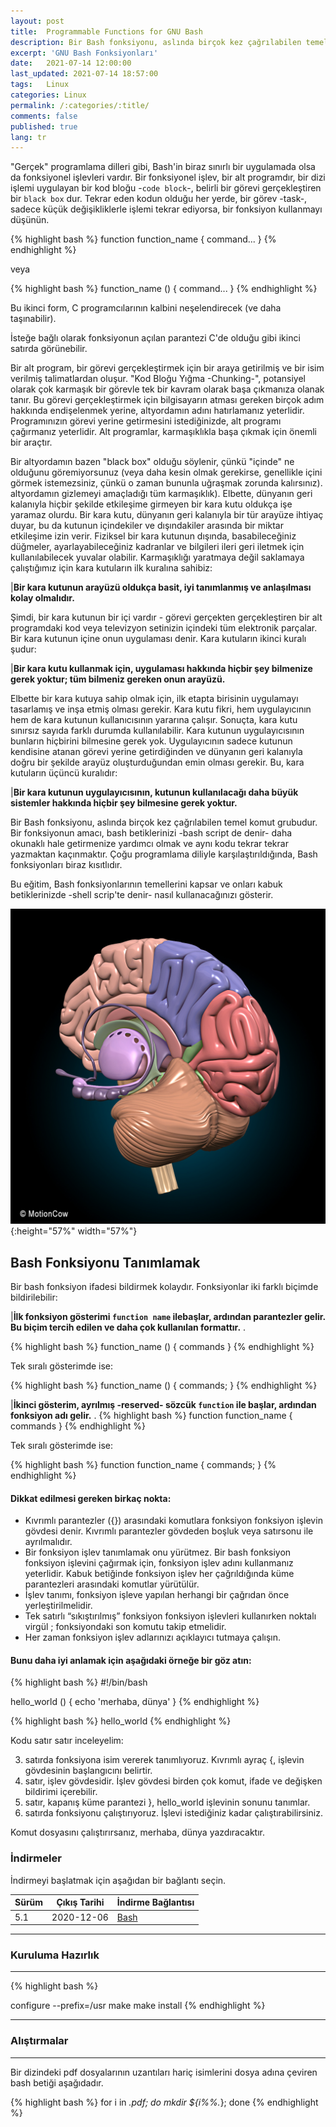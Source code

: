 ```yaml
---
layout: post
title:  Programmable Functions for GNU Bash
description: Bir Bash fonksiyonu, aslında birçok kez çağrılabilen temel komut grubudur.
excerpt: 'GNU Bash Fonksiyonları'
date:   2021-07-14 12:00:00
last_updated: 2021-07-14 18:57:00
tags:   Linux
categories: Linux
permalink: /:categories/:title/
comments: false
published: true
lang: tr
---
```


"Gerçek" programlama dilleri gibi, Bash'in biraz sınırlı bir uygulamada olsa da fonksiyonel işlevleri vardır. Bir fonksiyonel işlev, bir alt programdır, bir dizi işlemi uygulayan bir kod bloğu -``code block``-, belirli bir görevi gerçekleştiren bir ``black box`` dur. Tekrar eden kodun olduğu her yerde, bir görev -task-, sadece küçük değişikliklerle işlemi tekrar ediyorsa, bir fonksiyon kullanmayı düşünün. 

{% highlight bash %}
function function_name {
command...
}
{% endhighlight %}

veya

{% highlight bash %}
function_name () {
command...
} 
{% endhighlight %}

Bu ikinci form, C programcılarının kalbini neşelendirecek (ve daha taşınabilir).

İsteğe bağlı olarak fonksiyonun açılan parantezi C'de olduğu gibi ikinci satırda görünebilir. 

Bir alt program, bir görevi gerçekleştirmek için bir araya getirilmiş ve bir isim verilmiş talimatlardan oluşur. "Kod Bloğu Yığma -Chunking-", potansiyel olarak çok karmaşık bir görevle tek bir kavram olarak başa çıkmanıza olanak tanır. Bu görevi gerçekleştirmek için bilgisayarın atması gereken birçok adım hakkında endişelenmek yerine, altyordamın adını hatırlamanız yeterlidir. Programınızın görevi yerine getirmesini istediğinizde, alt programı çağırmanız yeterlidir. Alt programlar, karmaşıklıkla başa çıkmak için önemli bir araçtır.

Bir altyordamın bazen "black box" olduğu söylenir, çünkü "içinde" ne olduğunu göremiyorsunuz (veya daha kesin olmak gerekirse, genellikle içini görmek istemezsiniz, çünkü o zaman bununla uğraşmak zorunda kalırsınız). altyordamın gizlemeyi amaçladığı tüm karmaşıklık). Elbette, dünyanın geri kalanıyla hiçbir şekilde etkileşime girmeyen bir kara kutu oldukça işe yaramaz olurdu. Bir kara kutu, dünyanın geri kalanıyla bir tür arayüze ihtiyaç duyar, bu da kutunun içindekiler ve dışındakiler arasında bir miktar etkileşime izin verir. Fiziksel bir kara kutunun dışında, basabileceğiniz düğmeler, ayarlayabileceğiniz kadranlar ve bilgileri ileri geri iletmek için kullanılabilecek yuvalar olabilir. Karmaşıklığı yaratmaya değil saklamaya çalıştığımız için kara kutuların ilk kuralına sahibiz:

|**Bir kara kutunun arayüzü oldukça basit, iyi tanımlanmış ve anlaşılması kolay olmalıdır.** 

Şimdi, bir kara kutunun bir içi vardır - görevi gerçekten gerçekleştiren bir alt programdaki kod veya televizyon setinizin içindeki tüm elektronik parçalar. Bir kara kutunun içine onun uygulaması denir. Kara kutuların ikinci kuralı şudur: 

|**Bir kara kutu kullanmak için, uygulaması hakkında hiçbir şey bilmenize gerek yoktur; tüm bilmeniz gereken onun arayüzü.**

Elbette bir kara kutuya sahip olmak için, ilk etapta birisinin uygulamayı tasarlamış ve inşa etmiş olması gerekir. Kara kutu fikri, hem uygulayıcının hem de kara kutunun kullanıcısının yararına çalışır. Sonuçta, kara kutu sınırsız sayıda farklı durumda kullanılabilir. Kara kutunun uygulayıcısının bunların hiçbirini bilmesine gerek yok. Uygulayıcının sadece kutunun kendisine atanan görevi yerine getirdiğinden ve dünyanın geri kalanıyla doğru bir şekilde arayüz oluşturduğundan emin olması gerekir. Bu, kara kutuların üçüncü kuralıdır: 

|**Bir kara kutunun uygulayıcısının, kutunun kullanılacağı daha büyük sistemler hakkında hiçbir şey bilmesine gerek yoktur.** 

Bir Bash fonksiyonu, aslında birçok kez çağrılabilen temel komut grubudur. Bir fonksiyonun amacı, bash betiklerinizi -bash script de denir- daha okunaklı hale getirmenize yardımcı olmak ve aynı kodu tekrar tekrar yazmaktan kaçınmaktır. Çoğu programlama diliyle karşılaştırıldığında, Bash fonksiyonları biraz kısıtlıdır.

Bu eğitim, Bash fonksiyonlarının temellerini kapsar ve onları kabuk betiklerinizde -shell scrip'te denir- nasıl kullanacağınızı gösterir.

![Bash Functions](/images/bash/Brain.jpg "Brain"){:height="57%" width="57%"}

## Bash Fonksiyonu Tanımlamak 

Bir bash fonksiyon ifadesi bildirmek kolaydır. Fonksiyonlar iki farklı biçimde bildirilebilir:

|**İlk fonksiyon gösterimi ``function name``  ilebaşlar, ardından parantezler gelir. Bu biçim tercih edilen ve daha çok kullanılan formattır.** 
.

{% highlight bash %}
function_name () {
  commands
}
{% endhighlight %}

Tek sıralı gösterimde ise:

{% highlight bash %}
function_name () { commands; }
{% endhighlight %}

|**İkinci gösterim, ayrılmış -reserved- sözcük ``function`` ile başlar, ardından fonksiyon adı gelir.** 
.
{% highlight bash %}
function function_name {
  commands
}
{% endhighlight %}

Tek sıralı gösterimde ise:

{% highlight bash %}
function function_name { commands; }
{% endhighlight %}

#### Dikkat edilmesi gereken birkaç nokta:

- Kıvrımlı parantezler ({}) arasındaki komutlara fonksiyon fonksiyon işlevin gövdesi denir. Kıvrımlı parantezler gövdeden boşluk veya satırsonu ile ayrılmalıdır.
- Bir fonksiyon işlev tanımlamak onu yürütmez. Bir bash fonksiyon fonksiyon işlevini çağırmak için, fonksiyon işlev adını kullanmanız yeterlidir. Kabuk betiğinde fonksiyon işlev her çağrıldığında küme parantezleri arasındaki komutlar yürütülür.
- İşlev tanımı, fonksiyon işleve yapılan herhangi bir çağrıdan önce yerleştirilmelidir.
- Tek satırlı “sıkıştırılmış” fonksiyon fonksiyon işlevleri kullanırken noktalı virgül ; fonksiyondaki son komutu takip etmelidir.
- Her zaman fonksiyon işlev adlarınızı açıklayıcı tutmaya çalışın.

#### Bunu daha iyi anlamak için aşağıdaki örneğe bir göz atın: 

{% highlight bash %}
#!/bin/bash

hello_world () {
   echo 'merhaba, dünya'
}
{% endhighlight %}

{% highlight bash %}
hello_world
{% endhighlight %}

Kodu satır satır inceleyelim:

3. satırda fonksiyona isim vererek tanımlıyoruz. Kıvrımlı ayraç {, işlevin gövdesinin başlangıcını belirtir.
4. satır, işlev gövdesidir. İşlev gövdesi birden çok komut, ifade ve değişken bildirimi içerebilir.
5. satır, kapanış küme parantezi }, hello_world işlevinin sonunu tanımlar.
7. satırda fonksiyonu çalıştırıyoruz. İşlevi istediğiniz kadar çalıştırabilirsiniz.

Komut dosyasını çalıştırırsanız, merhaba, dünya yazdıracaktır. 

### **İndirmeler**


İndirmeyi başlatmak için aşağıdan bir bağlantı seçin. 

| Sürüm        | Çıkış Tarihi | İndirme Bağlantısı                                                               |
|--------------|--------------|----------------------------------------------------------------------------------|
| 5.1 | 2020-12-06   | [Bash](http://git.savannah.gnu.org/cgit/bash.git/snapshot/bash-5.1.tar.gz)   |

***

### **Kuruluma Hazırlık**

***

{% highlight bash %}

configure --prefix=/usr
make
make install
{% endhighlight %}

 
***

### **Alıştırmalar**

***
Bir dizindeki pdf dosyalarının uzantıları hariç isimlerini dosya adına çeviren bash betiği aşağıdadır.

{% highlight bash %}
for i in *.pdf; do
mkdir ${i%%.*}; done
{% endhighlight %}
